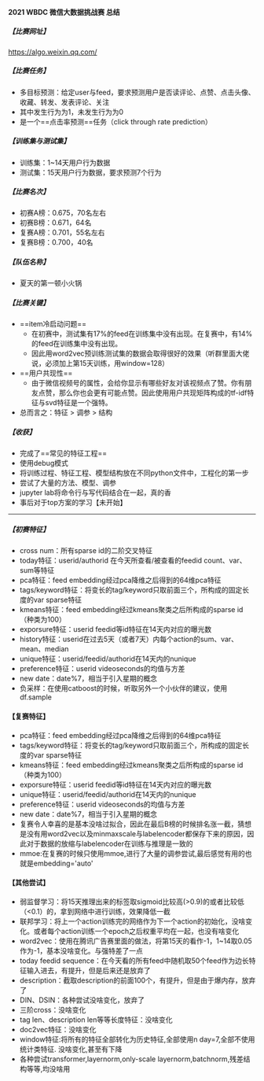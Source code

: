#### 2021 WBDC 微信大数据挑战赛 总结

##### 【比赛网址】
https://algo.weixin.qq.com/

##### 【比赛任务】
* 多目标预测：给定user与feed，要求预测用户是否读评论、点赞、点击头像、收藏、转发、发表评论、关注
* 其中发生行为为1，未发生行为为0
* 是一个==点击率预测==任务（click through rate prediction）

##### 【训练集与测试集】
* 训练集：1~14天用户行为数据
* 测试集：15天用户行为数据，要求预测7个行为

##### 【比赛名次】
* 初赛A榜：0.675，70名左右
* 初赛B榜：0.671，64名
* 复赛A榜：0.701，55名左右
* 复赛B榜：0.700，40名

##### 【队伍名称】
* 夏天的第一顿小火锅

##### 【比赛关键】
* ==item冷启动问题==
    * 在初赛中，测试集有17%的feed在训练集中没有出现。在复赛中，有14%的feed在训练集中没有出现。
    * 因此用word2vec预训练测试集的数据会取得很好的效果（听群里面大佬说，必须加上第15天训练，用window=128）
* ==用户共现性==
    * 由于微信视频号的属性，会给你显示有哪些好友对该视频点了赞。你有朋友点赞，那么你也会更有可能点赞。因此使用用户共现矩阵构成的tf-idf特征与svd特征是一个强特。
* 总而言之：特征 > 调参 > 结构

##### 【收获】
* 完成了==常见的特征工程==
* 使用debug模式
* 将训练过程、特征工程、模型结构放在不同python文件中，工程化的第一步
* 尝试了大量的方法、模型、调参
* jupyter lab将命令行与写代码结合在一起，真的香
* 事后对于top方案的学习【未开始】

----------------------------------------
##### 【初赛特征】
* cross num：所有sparse id的二阶交叉特征
* today特征：userid/authorid 在今天所查看/被查看的feedid count、var、sum等特征
* pca特征：feed embedding经过pca降维之后得到的64维pca特征
* tags/keyword特征：将变长的tag/keyword只取前面三个，所构成的固定长度的var sparse特征
* kmeans特征：feed embedding经过kmeans聚类之后所构成的sparse id（种类为100）
* exporsure特征：userid feedid等id特征在14天内对应的曝光数
* history特征：userid在过去5天（或者7天）内每个action的sum、var、mean、median
* unique特征：userid/feedid/authorid在14天内的nunique
* preference特征：userid videoseconds的均值与方差
* new date：date%7，相当于引入星期的概念
* 负采样：在使用catboost的时候，听取另外一个小伙伴的建议，使用df.sample

#### 【复赛特征】
* pca特征：feed embedding经过pca降维之后得到的64维pca特征
* tags/keyword特征：将变长的tag/keyword只取前面三个，所构成的固定长度的var sparse特征
* kmeans特征：feed embedding经过kmeans聚类之后所构成的sparse id（种类为100）
* exporsure特征：userid feedid等id特征在14天内对应的曝光数
* unique特征：userid/feedid/authorid在14天内的nunique
* preference特征：userid videoseconds的均值与方差
* new date：date%7，相当于引入星期的概念
* 复赛令人幸喜的是基本没啥过拟合，因此在最后B榜的时候排名涨一截，猜想是没有用word2vec以及minmaxscale与labelencoder都保存下来的原因，因此对于数据的放缩与labelencoder在训练与推理是一致的
* mmoe:在复赛的时候只使用mmoe,进行了大量的调参尝试,最后感觉有用的也就是embedding='auto'


#### 【其他尝试】
* 弱监督学习：将15天推理出来的标签取sigmoid比较高(>0.9)的或者比较低（<0.1）的，拿到网络中进行训练，效果降低一截
* 联邦学习：将上一个action训练完的网络作为下一个action的初始化，没啥变化。或者每个action训练一个epoch之后权重平均在一起，也没有啥变化
* word2vec：使用在腾讯广告赛里面的做法，将第15天的看作-1，1~14取0.05作为-1，基本没啥变化。与强特差了一点
* today feedid sequence：在今天看的所有feed中随机取50个feed作为边长特征输入进去，有提升，但是后来还是放弃了
* description：截取description的前面100个，有提升，但是由于爆内存，放弃了
* DIN、DSIN：各种尝试没啥变化，放弃了
* 三阶cross：没啥变化
* tag len、description len等等长度特征：没啥变化
* doc2vec特征：没啥变化
* window特征:将所有的特征全部转化为历史特征,全部使用n day=7,全部不使用统计类特征. 没啥变化,甚至有下降
* 各种尝试transformer,layernorm,only-scale layernorm,batchnorm,残差结构等等,均没啥用
